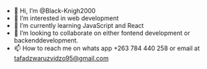- 👋 Hi, I’m @Black-Knigh2000
- 👀 I’m interested in web development
- 🌱 I’m currently learning JavaScript and React
- 💞️ I’m looking to collaborate on either fontend development or backenddevelopment.
- 📫 How to reach me on whats app +263 784 440 258 or email at tafadzwaruzvidzo95@gmail.com

<!---
Black-Knigh2000/Black-Knigh2000 is a ✨ special ✨ repository because its `README.md` (this file) appears on your GitHub profile.
You can click the Preview link to take a look at your changes.
--->
